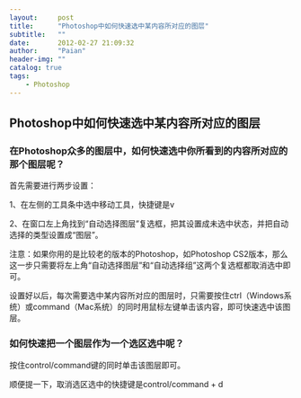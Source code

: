 ```yaml
---
layout:     post
title:      "Photoshop中如何快速选中某内容所对应的图层"
subtitle:   ""
date:       2012-02-27 21:09:32
author:     "Paian"
header-img: ""
catalog: true
tags:
    - Photoshop
---
```


## Photoshop中如何快速选中某内容所对应的图层

### 在Photoshop众多的图层中，如何快速选中你所看到的内容所对应的那个图层呢？

首先需要进行两步设置：

1、在左侧的工具条中选中移动工具，快捷键是v

2、在窗口左上角找到“自动选择图层”复选框，把其设置成未选中状态，并把自动选择的类型设置成“图层”。

注意：如果你用的是比较老的版本的Photoshop，如Photoshop CS2版本，那么这一步只需要将左上角“自动选择图层”和“自动选择组”这两个复选框都取消选中即可。

设置好以后，每次需要选中某内容所对应的图层时，只需要按住ctrl（Windows系统）或command（Mac系统）的同时用鼠标左键单击该内容，即可快速选中该图层。

### 如何快速把一个图层作为一个选区选中呢？

按住control/command键的同时单击该图层即可。

顺便提一下，取消选区选中的快捷键是control/command + d



